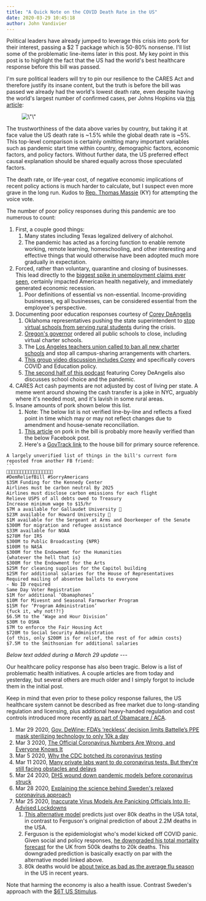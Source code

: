 ```yaml
---
title: "A Quick Note on the COVID Death Rate in the US"
date: 2020-03-29 10:45:18
author: John Vandivier
---
```




<!-- wp:paragraph -->
<p>Political leaders have already jumped to leverage this crisis into pork for their interest, passing a $2 T package which is 50-80% nonsense. I'll list some of the problematic line-items later in this post. My key point in this post is to highlight the fact that the US had the world's best healthcare response before this bill was passed.</p>
<!-- /wp:paragraph -->

<!-- wp:paragraph -->
<p>I'm sure political leaders will try to pin our resilience to the CARES Act and therefore justify its insane content, but the truth is before the bill was passed we already had the world's lowest death rate, even despite having the world's largest number of confirmed cases, per Johns Hopkins via <a href=\"https://en.as.com/en/2020/03/28/other_sports/1585381953_902931.html\">this article</a>:</p>
<!-- /wp:paragraph -->

<!-- wp:image {\"id\":7398,\"sizeSlug\":\"large\"} -->
<figure class=\"wp-block-image size-large\"><img src=\"https://www.afterecon.com/wp-content/uploads/2020/03/covid-response.jpg\" alt=\"\" class=\"wp-image-7398\"/></figure>
<!-- /wp:image -->

<!-- wp:paragraph -->
<p>The trustworthiness of the data above varies by country, but taking it at face value the US death rate is ~1.5% while the global death rate is ~5%. This top-level comparison is certainly omitting many important variables such as pandemic start time within country, demographic factors, economic factors, and policy factors. Without further data, the US preferred effect causal explanation should be shared equally across those speculated factors.</p>
<!-- /wp:paragraph -->

<!-- wp:paragraph -->
<p>The death rate, or life-year cost, of negative economic implications of recent policy actions is much harder to calculate, but I suspect even more grave in the long run. Kudos to <a href=\"https://en.wikipedia.org/w/index.php?title=Thomas_Massie&amp;oldid=947778720\">Rep. Thomas Massie</a> (KY) for attempting the voice vote.</p>
<!-- /wp:paragraph -->

<!-- wp:paragraph -->
<p>The number of poor policy responses during this pandemic are too numerous to count:</p>
<!-- /wp:paragraph -->

<!-- wp:list {\"ordered\":true} -->
<ol><li>First, a couple good things:<ol><li>Many states including Texas legalized delivery of alchohol.</li><li>The pandemic has acted as a forcing function to enable remote working, remote learning, homeschooling, and other interesting and effective things that would otherwise have been adopted much more gradually in expectation.</li></ol></li><li>Forced, rather than voluntary, quarantine and closing of businesses. This lead directly to the <a href=\"https://www.axios.com/coronavirus-jobless-claims-unemployment-f4b4ead6-73c4-4bf3-b6ad-bb2da9391711.html\">biggest spike in unemployment claims ever seen</a>, certainly impacted American health negatively, and immediately generated economic recession.<ol><li>Poor definitions of essential vs non-essential. Income-providing businesses, eg all businesses, can be considered essential from the employee's perspective.</li></ol></li><li>Documenting poor education responses courtesy of <a href=\"https://twitter.com/DeAngelisCorey\">Corey DeAngelis</a><ol><li> Oklahoma representatives pushing the state superintendent to <a href=\"https://twitter.com/DeAngelisCorey/status/1243913381138124802\">stop virtual schools from serving rural students</a> during the crisis.</li><li> <a href=\"https://twitter.com/DeAngelisCorey/status/1243262436796436483\">Oregon's governor</a> ordered all public schools to close, including virtual charter schools.</li><li>The <a href=\"https://twitter.com/DeAngelisCorey/status/1243585074735378432\">Los Angeles teachers union called to ban all new charter schools</a> and stop all campus-sharing arrangements with charters.</li><li><a href=\"http://efinstitute.org/in-conversation-covid-19-edpolicy-the-future-of-school-choice/\">This group video discussion includes Corey</a> and specifically covers COVID and Education policy.</li><li><a href=\"https://www.cato.org/multimedia/media-highlights-radio/corey-deangelis-discusses-school-choice-steve-cortes-show\">The second half of this podcast</a> featuring Corey DeAngelis also discusses school choice and the pandemic.</li></ol></li><li>CARES Act cash payments are not adjusted by cost of living per state. A meme went around showing the cash transfer is a joke in NYC, arguably where it's needed most, and it's lavish in some rural areas.</li><li>Insane amounts of pork shown below this list.<ol><li>Note: The below list is not verified line-by-line and reflects a fixed point in time which may or may not reflect changes due to amendment and house-senate reconciliation.</li></ol><ol><li><a href=\"https://reason.com/2020/03/25/lawmakers-white-house-finalize-2-trillion-coronavirus-stimulus-the-largest-main-street-financial-package-in-u-s-history\">This article</a> on pork in the bill is probably more heavily verified than the below Facebook post.</li><li>Here's a <a href=\"https://www.govtrack.us/congress/bills/116/hr748/summary\">GovTrack link</a> to the house bill for primary source reference.</li></ol></li></ol>
<!-- /wp:list -->

<!-- wp:code -->
<pre class=\"wp-block-code\"><code>A largely unverified list of things in the bill's current form reposted from another FB friend:
```
🤡🤡🤡🤡🤡🤡🤡🐖🐖🤡🤡🤡🤡🤡🤡🤡🤡
#DemReliefBill #SorryAmericans
$35M Funding for the Kennedy Center
Airlines must be carbon neutral By 2025
Airlines must disclose carbon emissions for each flight
Relieve USPS of all debts owed to Treasury
Increase minimum wage to $15/hr
$7M a available for Gallaudet University 🤔
$23M available for Howard University 🤔
$1M available for the Sergeant at Arms and Doorkeeper of the Senate
$300M for migration and refugee assistance
$33M available for NOAA
$278M for IRS
$300M to Public Broadcasting {NPR}
$100M to NASA
$300M for the Endowmemt for the Humanities
{whatever the hell that is}
$300M for the Endowment for the Arts
$25M for cleaning supplies for the Capitol building
$25M for additional salaries for the House of Representatives
Required mailing of absentee ballots to everyone
- No ID required
Same Day Voter Registration
$1M for additional ‘Obamaphones’
$10M for Mivesnt and Seasonal Farmworker Program
$15M for ‘Program Administration’
{fuck it, why not!?!}
$6.5M to the ‘Wage and Hour Division’
$30M to OSHA
$7M to enforce the Fair Housing Act
$720M to Social Security Administration
{of this, only $200M is for relief, the rest of for admin costs}
$7.5M to the Smithsonian for additional salaries</code></pre>
<!-- /wp:code -->

<!-- wp:paragraph -->
<p><em>Below text added during a March 29 update ---</em></p>
<!-- /wp:paragraph -->

<!-- wp:paragraph -->
<p>Our healthcare policy response has also been tragic. Below is a list of problematic health initiatives. A couple articles are from today and yesterday, but several others are much older and I simply forgot to include them in the initial post.</p>
<!-- /wp:paragraph -->

<!-- wp:paragraph -->
<p>Keep in mind that even prior to these policy response failures, the US healthcare system cannot be described as free market due to long-standing regulation and licensing, plus additional heavy-handed regulation and cost controls introduced more recently <a href=\"https://fee.org/articles/obamacare-is-literally-killing-us/\">as part of Obamacare / ACA</a>.</p>
<!-- /wp:paragraph -->

<!-- wp:list {\"ordered\":true} -->
<ol><li>Mar 29 2020, <a href=\"https://www.nbc4i.com/community/health/coronavirus/gov-dewine-fda-limits-battelles-ppe-mask-sterilizing-technology-to-only-10k-a-day/\">Gov. DeWine: FDA’s ‘reckless’ decision limits Battelle’s PPE mask sterilizing technology to only 10k a day</a></li><li>Mar 3 2020, <a href=\"https://www.theatlantic.com/technology/archive/2020/03/how-many-americans-really-have-coronavirus/607348/\">The Official Coronavirus Numbers Are Wrong, and Everyone Knows It</a></li><li>Mar 5 2020, <a href=\"https://www.technologyreview.com/s/615323/why-the-cdc-botched-its-coronavirus-testing/\">Why the CDC botched its coronavirus testing</a></li><li>Mar 11 2020, <a href=\"https://www.nbcnews.com/health/health-care/many-private-labs-want-do-coronavirus-tests-they-re-facing-n1156006\">Many private labs want to do coronavirus tests. But they're still facing obstacles and delays</a></li><li>Mar 24 2020, <a href=\"https://www.politico.com/news/2020/03/24/dhs-pandemic-coronavirus-146884\">DHS wound down pandemic models before coronavirus struck</a></li><li>Mar 28 2020, <a href=\"https://www.thelocal.se/20200328/explaining-the-science-behind-swedens-relaxed-coronavirus-approach\">Explaining the science behind Sweden's relaxed coronavirus approach</a></li><li>Mar 25 2020, <a href=\"https://thefederalist.com/2020/03/25/inaccurate-virus-models-are-panicking-officials-into-ill-advised-lockdowns/\">Inaccurate Virus Models Are Panicking Officials Into Ill-Advised Lockdowns</a><ol><li><a href=\"https://covid19.healthdata.org/projections\">This alternative model</a> predicts just over 80k deaths in the USA total, in contrast to Ferguson's original prediction of about 2.2M deaths in the USA.</li><li>Ferguson is the epidemiologist who's model kicked off COVID panic. Given social and policy responses, <a href=\"https://www.dailywire.com/news/epidemiologist-behind-highly-cited-coronavirus-model-admits-he-was-wrong-drastically-revises-model\">he downgraded his total mortality forecast</a> for the UK from 500k deaths to 20k deaths. This downgraded prediction is basically exactly on par with the alternative model linked above.</li><li>80k deaths would be <a href=\"https://www.cdc.gov/flu/about/burden/index.html\">about twice as bad as the average flu season</a> in the US in recent years.</li></ol></li></ol>
<!-- /wp:list -->

<!-- wp:paragraph -->
<p>Note that harming the economy is also a health issue. Contrast Sweden's approach with the <a href=\"https://nypost.com/2020/03/24/coronavirus-stimulus-package-to-exceed-6t-larry-kudlow-says/\">$6T US Stimulus</a>.</p>
<!-- /wp:paragraph -->